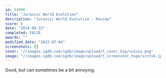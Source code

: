 ```yaml
---
id: 54996
title: "Jurassic World Evolution"
description: "Jurassic World Evolution - Review"
score: 8
date: "2019-09-22"
completed: FALSE
awards: ""
modified_date: "2022-07-04"
screenshots: []
cover: "//images.igdb.com/igdb/image/upload/t_cover_big/co1uzy.png"
image: "//images.igdb.com/igdb/image/upload/t_screenshot_huge/scctvk.jpg"
---
```

Good, but can sometimes be a bit annoying.